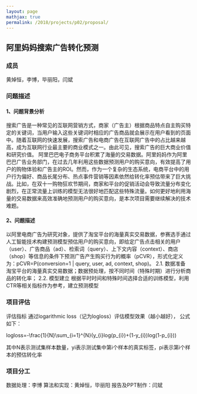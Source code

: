 ```yaml
---
layout: page
mathjax: true
permalink: /2018/projects/p02/proposal/
---
```


## 阿里妈妈搜索广告转化预测
### 成员
黄焯恒，李博，毕丽阳，闫斌
### 问题描述

#### 1、问题背景分析
搜索广告是一种常见的互联网营销方式，商家（广告主）根据商品特点自主购买特定的关键词，当用户输入这些关键词时相应的广告商品就会展示在用户看到的页面中。随着互联网的快速发展，搜索广告和电商广告在互联网广告中的占比越来越高，成为互联网行业最主要的商业模式之一。由此可见，搜索广告的巨大商业价值和研究价值。
阿里巴巴电子商务平台积累了海量的交易数据。阿里妈妈作为阿里巴巴广告业务部门，在过去几年利用这些数据预测用户的购买意向，有效提高了用户的购物体验和广告主的ROI。然而，作为一个复杂的生态系统，电商平台中的用户行为偏好、商品长尾分布、热点事件营销等因素依然给转化率预估带来了巨大挑战。比如，在双十一购物狂欢节期间，商家和平台的促销活动会导致流量分布变化剧烈，在正常流量上训练的模型无法很好地匹配这些特殊流量。如何更好地利用海量的交易数据来高效准确地预测用户的购买意向，是本次项目需要继续解决的技术难题。
#### 2、问题描述
以阿里电商广告为研究对象，提供了淘宝平台的海量真实交易数据，参赛选手通过人工智能技术构建预测模型预估用户的购买意向，即给定广告点击相关的用户（user）、广告商品（ad）、检索词（query）、上下文内容（context）、商店（shop）等信息的条件下预测广告产生购买行为的概率（pCVR），形式化定义为：pCVR=P(conversion=1 | query, user, ad, context, shop)。
2.1. 数据准备
淘宝平台的海量真实交易数据；数据预处理，按不同时间（特殊时期）进行分析商品的转化率；
2.2. 模型建立
根据平时时间和特殊时间选择合适的训练模型，利用CTR等相关指标作为参考，建立预测模型
### 项目评估
评估指标
通过logarithmic loss（记为logloss）评估模型效果（越小越好）， 公式如下：

logloss=-\frac{1}{N}\sum_{i=1}^{N}(y_{i}log(p_{i})+(1-y_{i})log(1-p_{i}))

其中N表示测试集样本数量，yi表示测试集中第i个样本的真实标签，pi表示第i个样本的预估转化率
### 项目分工
数据处理：李博
算法和实现：黄焯恒，毕丽阳
报告及PPT制作：闫斌

